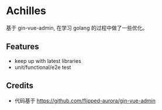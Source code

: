# Achilles

基于 gin-vue-admin, 在学习 golang 的过程中做了一些优化。

## Features

- keep up with latest libraries
- unit/functional/e2e test

## Credits

- 代码基于 https://github.com/flipped-aurora/gin-vue-admin
